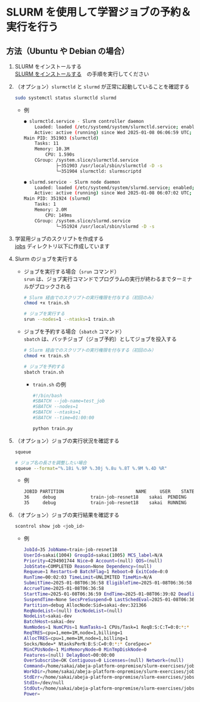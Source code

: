 # SLURM を使用して学習ジョブの予約＆実行を行う

## 方法（Ubuntu や Debian の場合）

1. SLURM をインストールする<br>
    [SLURM をインストールする](https://github.com/Yagami360/ai-product-dev-tips/tree/master/ml_ops/112)　の手順を実行してください

1. （オプション）`slurmctld` と `slurmd` が正常に起動していることを確認する<br>
    ```bash
    sudo systemctl status slurmctld slurmd
    ```

    - 例<br>
        ```bash
        ● slurmctld.service - Slurm controller daemon
            Loaded: loaded (/etc/systemd/system/slurmctld.service; enabled; vendor preset: enabled)
            Active: active (running) since Wed 2025-01-08 06:06:59 UTC; 48min ago
        Main PID: 351903 (slurmctld)
            Tasks: 11
            Memory: 10.3M
                CPU: 1.590s
            CGroup: /system.slice/slurmctld.service
                    ├─351903 /usr/local/sbin/slurmctld -D -s
                    └─351904 slurmctld: slurmscriptd

        ● slurmd.service - Slurm node daemon
            Loaded: loaded (/etc/systemd/system/slurmd.service; enabled; vendor preset: enabled)
            Active: active (running) since Wed 2025-01-08 06:07:02 UTC; 48min ago
        Main PID: 351924 (slurmd)
            Tasks: 1
            Memory: 2.0M
                CPU: 149ms
            CGroup: /system.slice/slurmd.service
                    └─351924 /usr/local/sbin/slurmd -D -s
        ```

1. 学習用ジョブのスクリプトを作成する<br>
    [jobs](./jobs) ディレクトリ以下に作成しています

1. Slurm のジョブを実行する<br>

    - ジョブを実行する場合（`srun` コマンド）<br>
        `srun` は、ジョブ実行コマンドでプログラムの実行が終わるまでターミナルがブロックされる

        ```bash
        # Slurm 経由でのスクリプトの実行権限を付与する（初回のみ）
        chmod +x train.sh

        # ジョブを実行する
        srun --nodes=1 --ntasks=1 train.sh
        ```

    - ジョブを予約する場合（`sbatch` コマンド）<br>
        `sbatch` は、バッチジョブ（ジョブ予約）としてジョブを投入する

        ```bash
        # Slurm 経由でのスクリプトの実行権限を付与する（初回のみ）
        chmod +x train.sh

        # ジョブを予約する
        sbatch train.sh
        ```

        - `train.sh` の例<br>
            ```bash
            #!/bin/bash
            #SBATCH --job-name=test_job
            #SBATCH --nodes=1
            #SBATCH --ntasks=1
            #SBATCH --time=01:00:00

            python train.py
            ```


1. （オプション）ジョブの実行状況を確認する<br>
    ```bash
    squeue
    ```
    ```bash
    # ジョブ名の長さを調整したい場合
    squeue --format="%.18i %.9P %.30j %.8u %.8T %.9M %.4D %R"
    ```

    - 例<br>
        ```bash
        JOBID PARTITION                           NAME     USER    STATE      TIME NODE NODELIST(REASON)
        36     debug             train-job-resnet18    sakai  PENDING      0:00    1 (Resources)
        35     debug             train-job-resnet18    sakai  RUNNING      1:30    1 sakai-dev
        ```

1. （オプション）ジョブの実行結果を確認する<br>
    ```bash
    scontrol show job <job_id>
    ```

    - 例<br>
        ```bash
        JobId=35 JobName=train-job-resnet18
        UserId=sakai(1004) GroupId=sakai(1005) MCS_label=N/A
        Priority=4294901744 Nice=0 Account=(null) QOS=(null)
        JobState=COMPLETED Reason=None Dependency=(null)
        Requeue=1 Restarts=0 BatchFlag=1 Reboot=0 ExitCode=0:0
        RunTime=00:02:03 TimeLimit=UNLIMITED TimeMin=N/A
        SubmitTime=2025-01-08T06:36:58 EligibleTime=2025-01-08T06:36:58
        AccrueTime=2025-01-08T06:36:58
        StartTime=2025-01-08T06:36:59 EndTime=2025-01-08T06:39:02 Deadline=N/A
        SuspendTime=None SecsPreSuspend=0 LastSchedEval=2025-01-08T06:36:59 Scheduler=Main
        Partition=debug AllocNode:Sid=sakai-dev:321366
        ReqNodeList=(null) ExcNodeList=(null)
        NodeList=sakai-dev
        BatchHost=sakai-dev
        NumNodes=1 NumCPUs=1 NumTasks=1 CPUs/Task=1 ReqB:S:C:T=0:0:*:*
        ReqTRES=cpu=1,mem=1M,node=1,billing=1
        AllocTRES=cpu=1,mem=1M,node=1,billing=1
        Socks/Node=* NtasksPerN:B:S:C=0:0:*:* CoreSpec=*
        MinCPUsNode=1 MinMemoryNode=0 MinTmpDiskNode=0
        Features=(null) DelayBoot=00:00:00
        OverSubscribe=OK Contiguous=0 Licenses=(null) Network=(null)
        Command=/home/sakai/abeja-platform-onpremise/slurm-exercises/jobs/train.sh
        WorkDir=/home/sakai/abeja-platform-onpremise/slurm-exercises/jobs
        StdErr=/home/sakai/abeja-platform-onpremise/slurm-exercises/jobs/slurm-35.out
        StdIn=/dev/null
        StdOut=/home/sakai/abeja-platform-onpremise/slurm-exercises/jobs/slurm-35.out
        Power=
        ```
